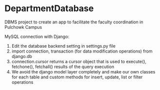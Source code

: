 # DepartmentDatabase
DBMS project to create an app to facilitate the faculty coordination in Pulchowk Campus

MySQL connection with Django:

1. Edit the database backend setting in settings.py file
2. import connection, transaction (for data modification operations) from django.db
3. connection.cursor returns a cursor object that is used to execute(), fetchone(), fetchall() results of the query execution
4. We avoid the django model layer completely and make our own classes for each table and custom methods for insert, update, list or filter operations
